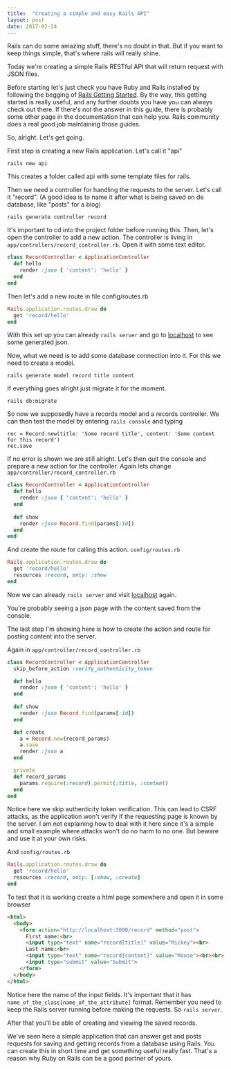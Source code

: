 ```yaml
---
title:  "Creating a simple and easy Rails API"
layout: post
date: 2017-02-24
---
```


Rails can do some amazing stuff, there's no doubt in that. 
But if you want to keep things simple,
that's where rails will really shine.

Today we're creating a simple Rails RESTful API that will return request with JSON files.

Before starting let's just check you have Ruby and Rails installed 
by following the begging of [Rails Getting Started](http://guides.rubyonrails.org/getting_started.html#installing-rails).
By the way, this getting started is really useful, and any further doubts you have you can always check out there.
If there's not the answer in this guide, there is probably some other page in the documentation that can help you.
Rails community does a real good job maintaining those guides.

So, alright. Let's get going.

First step is creating a new Rails application. Let's call it "api"

```
rails new api
```

This creates a folder called api with some template files for rails. 

Then we need a controller for handling the requests to the server. Let's call it "record". 
(A good idea is to name it after what is being saved on de database, like "posts" for a blog)

```
rails generate controller record
```

It's important to cd into the project folder before running this. Then, let's open the controller to add a new action.
The controller is living in `app/controllers/record_controller.rb`. Open it with some text editor.

```ruby
class RecordController < ApplicationController
  def hello
    render :json { 'content': 'hello' }
  end
end
```

Then let's add a new route in file config/routes.rb

```ruby
Rails.application.routes.draw do
  get 'record/hello'
end
```

With this set up you can already `rails server` and go to [localhost](localhost:3000/record/hello) to see some generated json.

Now, what we need is to add some database connection into it.
For this we need to create a model.

```
rails generate model record title content
```

If everything goes alright just migrate it for the moment.

```
rails db:migrate
```

So now we supposedly have a records model and a records controller.
We can then test the model by entering `rails console` and typing

```
rec = Record.new(title: 'Some record title', content: 'Some content for this record')
rec.save
```

If no error is shown we are still alright. Let's then quit the console and prepare a new action for the controller.
Again lets change `app/controller/record_controller.rb`

```ruby
class RecordController < ApplicationController
  def hello
    render :json { 'content': 'hello' }
  end
  
  def show
    render :json Record.find(params[:id])
  end
end
```
And create the route for calling this action. `config/routes.rb`

```ruby
Rails.application.routes.draw do
  get 'record/hello'
  resources :record, only: :show
end
```
Now we can already `rails server` and visit [localhost](localhost:3000/record/1) again.

You're probably seeing a json page with the content saved from the console.

The last step I'm showing here is how to create the action and route for posting content into the server.

Again in `app/controller/record_controller.rb`

```ruby
class RecordController < ApplicationController
  skip_before_action :verify_authenticity_token

  def hello
    render :json { 'content': 'hello' }
  end
  
  def show
    render :json Record.find(params[:id])
  end

  def create
    a = Record.new(record_params)
    a.save
    render :json a
  end

  private
  def record_params
    params.require(:record).permit(:title, :content)
  end
end
```

Notice here we skip authenticity token verification. This can lead to CSRF attacks, as the application won't verify if the requesting page is known by the server. I am not explaining how to deal with it here since it's a simple and small example where attacks won't do no harm to no one. But beware and use it at your own risks.

And `config/routes.rb`

```ruby
Rails.application.routes.draw do
  get 'record/hello'
  resources :record, only: [:show, :create]
end
```

To test that it is working create a html page somewhere and open it in some browser 

```html
<html>
  <body>
    <form action="http://localhost:3000/record" method="post">
      First name:<br>
      <input type="text" name="record[title]" value="Mickey"><br>
      Last name:<br>
      <input type="text" name="record[content]" value="Mouse"><br><br>
      <input type="submit" value="Submit">
    </form>
  </body>
</html>
```

Notice here the name of the input fields. It's important that it has `name_of_the_class[name_of_the_attribute]` format.
Remember you need to keep the Rails server running before making the requests. So `rails server`.

After that you'll be able of creating and viewing the saved records.

We've seen here a simple application that can answer get and posts requests for saving and getting records from a database using Rails.
You can create this in short time and get something useful really fast.
That's a reason why Ruby on Rails can be a good partner of yours.
